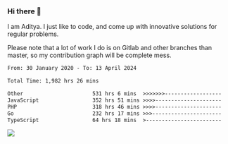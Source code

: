 ### Hi there 👋

I am Aditya. I just like to code, and come up with innovative solutions for regular problems.

Please note that a lot of work I do is on Gitlab and other branches than master, so my contribution graph will be complete mess.

<!--START_SECTION:waka-->

```txt
From: 30 January 2020 - To: 13 April 2024

Total Time: 1,982 hrs 26 mins

Other                      531 hrs 6 mins  >>>>>>>------------------   26.79 %
JavaScript                 352 hrs 51 mins >>>>---------------------   17.80 %
PHP                        318 hrs 46 mins >>>>---------------------   16.08 %
Go                         232 hrs 17 mins >>>----------------------   11.72 %
TypeScript                 64 hrs 18 mins  >------------------------   03.24 %
```

<!--END_SECTION:waka-->

![](https://komarev.com/ghpvc/?username=BrainBuzzer)

